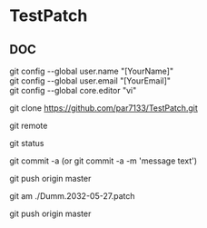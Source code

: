# TestPatch

## DOC

   git config --global user.name "[YourName]"  
   git config --global user.email "[YourEmail]"  
   git config --global core.editor "vi"  

   git clone https://github.com/par7133/TestPatch.git

   git remote

   git status

   <changes>

   git commit -a
   (or git commit -a -m 'message text')

   git push origin master

   <changes>

   git am ./Dumm.2032-05-27.patch

   git push origin master
